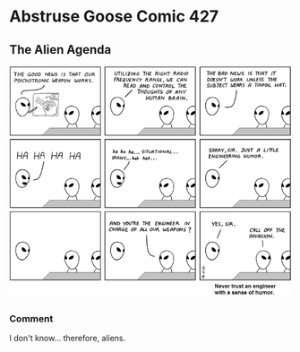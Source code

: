 # Abstruse Goose Comic 427
## The Alien Agenda

![image](and_never_trust_a_monkey.png)
### Comment
I don't know... therefore, aliens.
